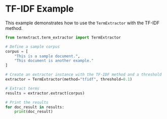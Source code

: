 # TF-IDF Example

This example demonstrates how to use the `TermExtractor` with the TF-IDF method.

```python
from termxtract.term_extractor import TermExtractor

# Define a sample corpus
corpus = [
    "This is a sample document.",
    "This document is another example."
]

# Create an extractor instance with the TF-IDF method and a threshold
extractor = TermExtractor(method="tfidf", threshold=0.1)

# Extract terms
results = extractor.extract(corpus)

# Print the results
for doc_result in results:
    print(doc_result)
